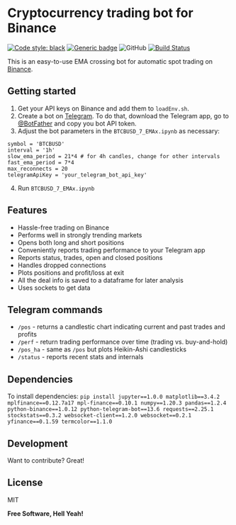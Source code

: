 # Cryptocurrency trading bot for Binance


<a href="https://github.com/psf/black"><img alt="Code style: black" src="https://img.shields.io/badge/code%20style-black-000000.svg"></a>
[![Generic badge](https://img.shields.io/badge/Contributions-Welcome-brightgreen.svg)](CONTRIBUTING.md)
![GitHub](https://img.shields.io/github/license/RomanKoshkin/ema_x_bot)
[![Build Status](https://travis-ci.org/joemccann/dillinger.svg?branch=master)](https://travis-ci.org/joemccann/dillinger)

This is an easy-to-use EMA crossing bot for automatic spot trading on [Binance](www.binance.com).

## Getting started

1. Get your API keys on Binance and add them to `loadEnv.sh`.
2. Create a bot on [Telegram](https://telegram.org/). To do that, download the Telegram app, go to [@BotFather](https://telegram.me/BotFather) and copy you bot API token.
3. Adjust the bot parameters in the `BTCBUSD_7_EMAx.ipynb` as necessary:
```
symbol = 'BTCBUSD'
interval = '1h'
slow_ema_period = 21*4 # for 4h candles, change for other intervals
fast_ema_period = 7*4
max_reconnects = 20
telegramApiKey = 'your_telegram_bot_api_key'
```
4. Run `BTCBUSD_7_EMAx.ipynb`

## Features

- Hassle-free trading on Binance
- Performs well in strongly trending markets
- Opens both long and short positions
- Conveniently reports trading performance to your Telegram app
- Reports status, trades, open and closed positions
- Handles dropped connections
- Plots positions and profit/loss at exit
- All the deal info is saved to a dataframe for later analysis
- Uses sockets to get data

## Telegram commands
- `/pos` - returns a candlestic chart indicating current and past trades and profits
- `/perf` - return trading performance over time (trading vs. buy-and-hold)
- `/pos_ha` - same as `/pos` but plots Heikin-Ashi candlesticks
- `/status` - reports recent stats and internals


## Dependencies

To install dependencies: 
`pip install jupyter==1.0.0 matplotlib==3.4.2 mplfinance==0.12.7a17 mpl-finance==0.10.1 numpy==1.20.3 pandas==1.2.4 python-binance==1.0.12 python-telegram-bot==13.6 requests==2.25.1 stockstats==0.3.2 websocket-client==1.2.0 websocket==0.2.1 yfinance==0.1.59 termcolor==1.1.0`

## Development

Want to contribute? Great!

## License

MIT

**Free Software, Hell Yeah!**
